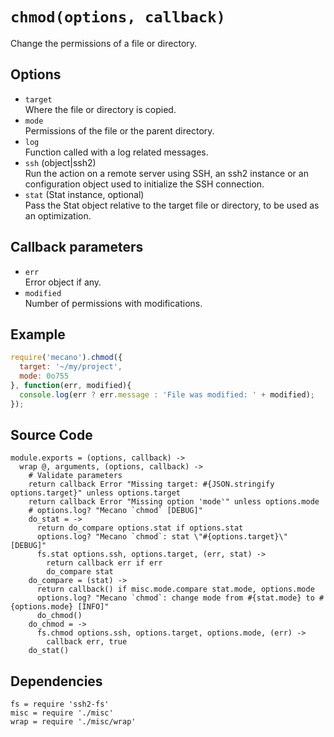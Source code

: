 
# `chmod(options, callback)`

Change the permissions of a file or directory.

## Options

*   `target`   
    Where the file or directory is copied.   
*   `mode`   
    Permissions of the file or the parent directory.   
*   `log`   
    Function called with a log related messages.   
*   `ssh` (object|ssh2)   
    Run the action on a remote server using SSH, an ssh2 instance or an
    configuration object used to initialize the SSH connection.   
*   `stat` (Stat instance, optional)   
    Pass the Stat object relative to the target file or directory, to be
    used as an optimization.   

## Callback parameters

*   `err`   
    Error object if any.   
*   `modified`   
    Number of permissions with modifications.   

## Example

```js
require('mecano').chmod({
  target: '~/my/project',
  mode: 0o755
}, function(err, modified){
  console.log(err ? err.message : 'File was modified: ' + modified);
});
```

## Source Code

    module.exports = (options, callback) ->
      wrap @, arguments, (options, callback) ->
        # Validate parameters
        return callback Error "Missing target: #{JSON.stringify options.target}" unless options.target
        return callback Error "Missing option 'mode'" unless options.mode
        # options.log? "Mecano `chmod` [DEBUG]"
        do_stat = ->
          return do_compare options.stat if options.stat
          options.log? "Mecano `chmod`: stat \"#{options.target}\" [DEBUG]"
          fs.stat options.ssh, options.target, (err, stat) ->
            return callback err if err
            do_compare stat
        do_compare = (stat) ->
          return callback() if misc.mode.compare stat.mode, options.mode
          options.log? "Mecano `chmod`: change mode from #{stat.mode} to #{options.mode} [INFO]"
          do_chmod()
        do_chmod = ->
          fs.chmod options.ssh, options.target, options.mode, (err) ->
            callback err, true
        do_stat()

## Dependencies

    fs = require 'ssh2-fs'
    misc = require './misc'
    wrap = require './misc/wrap'






